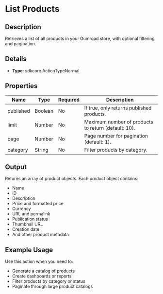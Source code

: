 # List Products

## Description

Retrieves a list of all products in your Gumroad store, with optional filtering and pagination.

## Details

- **Type**: sdkcore.ActionTypeNormal

## Properties

| Name      | Type    | Required | Description                                         |
| --------- | ------- | -------- | --------------------------------------------------- |
| published | Boolean | No       | If true, only returns published products.           |
| limit     | Number  | No       | Maximum number of products to return (default: 10). |
| page      | Number  | No       | Page number for pagination (default: 1).            |
| category  | String  | No       | Filter products by category.                        |

## Output

Returns an array of product objects. Each product object contains:

- Name
- ID
- Description
- Price and formatted price
- Currency
- URL and permalink
- Publication status
- Thumbnail URL
- Creation date
- And other product metadata

## Example Usage

Use this action when you need to:

- Generate a catalog of products
- Create dashboards or reports
- Filter products by category or status
- Paginate through large product catalogs
